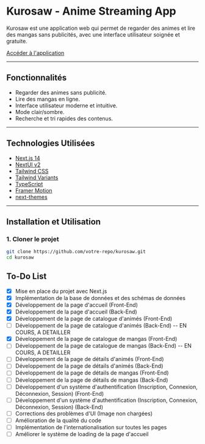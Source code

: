 # Kurosaw - Anime Streaming App

Kurosaw est une application web qui permet de regarder des animes et lire des mangas sans publicités, avec une interface utilisateur soignée et gratuite.

[Accéder à l'application](https://githubbox.com/nextui-org/next-app-template)

---

## Fonctionnalités

- Regarder des animes sans publicité.
- Lire des mangas en ligne.
- Interface utilisateur moderne et intuitive.
- Mode clair/sombre.
- Recherche et tri rapides des contenus.

---

## Technologies Utilisées

- [Next.js 14](https://nextjs.org/docs/getting-started)
- [NextUI v2](https://nextui.org/)
- [Tailwind CSS](https://tailwindcss.com/)
- [Tailwind Variants](https://tailwind-variants.org)
- [TypeScript](https://www.typescriptlang.org/)
- [Framer Motion](https://www.framer.com/motion/)
- [next-themes](https://github.com/pacocoursey/next-themes)

---

## Installation et Utilisation

### 1. Cloner le projet

```bash
git clone https://github.com/votre-repo/kurosaw.git
cd kurosaw
```

## To-Do List

- [x] Mise en place du projet avec Next.js
- [x] Implémentation de la base de données et des schémas de données
- [x] Développement de la page d'accueil (Front-End)
- [x] Développement de la page d'accueil (Back-End)
- [x] Développement de la page de catalogue d'animés (Front-End)
- [ ] Développement de la page de catalogue d'animés (Back-End) -- EN COURS, A DETAILLER
- [x] Développement de la page de catalogue de mangas (Front-End)
- [ ] Développement de la page de catalogue de mangas (Back-End) -- EN COURS, A DETAILLER
- [ ] Développement de la page de détails d'animés (Front-End)
- [ ] Développement de la page de détails d'animés (Back-End)
- [ ] Développement de la page de détails de mangas (Front-End)
- [ ] Développement de la page de détails de mangas (Back-End)
- [ ] Développement d'un système d'authentification (Inscription, Connexion, Déconnexion, Session) (Front-End)
- [ ] Développement d'un système d'authentification (Inscription, Connexion, Déconnexion, Session) (Back-End)
- [ ] Corrections des problèmes d'UI (Image non chargées)
- [ ] Amélioration de la qualité du code
- [ ] Implémentation de l'internationalisation sur toutes les pages
- [ ] Améliorer le système de loading de la page d'accueil